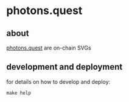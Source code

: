 # photons.quest

## about

[photons.quest](https://photons.quest/) are on-chain SVGs


## development and deployment

for details on how to develop and deploy:

```
make help
```
